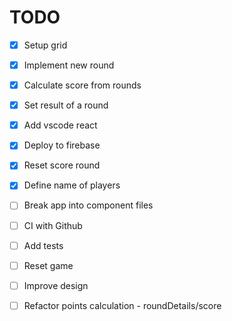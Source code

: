 # TODO

- [x] Setup grid
- [x] Implement new round
- [x] Calculate score from rounds
- [x] Set result of a round
- [x] Add vscode react
- [x] Deploy to firebase
- [x] Reset score round
- [x] Define name of players

- [ ] Break app into component files
- [ ] CI with Github
- [ ] Add tests
- [ ] Reset game
- [ ] Improve design

- [ ] Refactor points calculation - roundDetails/score